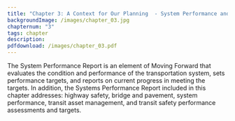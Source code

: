 ```yaml
---
title: "Chapter 3: A Context for Our Planning  - System Performance and Future Needs"
backgroundImage: /images/chapter_03.jpg
chapternum: "3"
tags: chapter
description: 
pdfdownload: /images/chapter_03.pdf
---
```

The System Performance Report is an element of Moving Forward that evaluates the condition and performance of the transportation system, sets performance targets, and reports on current progress in meeting the targets. In addition, the Systems Performance Report included in this chapter addresses: highway safety, bridge and pavement, system performance, transit asset management, and transit safety performance assessments and targets.

